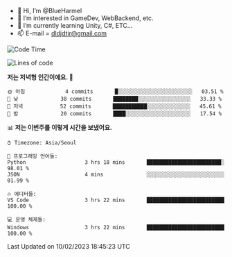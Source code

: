 - 👋 Hi, I’m @BlueHarmel
- 👀 I’m interested in GameDev, WebBackend, etc.
- 🌱 I’m currently learning Unity, C#, ETC...
- 📫 E-mail = dldjdtjr@gmail.com
  <!--START_SECTION:waka-->
![Code Time](http://img.shields.io/badge/Code%20Time-185%20hrs%2014%20mins-blue)

![Lines of code](https://img.shields.io/badge/%EC%A0%80%EB%8A%94%20%EC%97%AC%ED%83%9C%EA%B9%8C%EC%A7%80%20-2%20Million%20%EC%A4%84%EC%9D%98%20%EC%BD%94%EB%93%9C%EB%A5%BC%20%EC%9E%91%EC%84%B1%ED%96%88%EC%96%B4%EC%9A%94.-blue)

**저는 저녁형 인간이에요. 🦉** 

```text
🌞 아침             4 commits       █░░░░░░░░░░░░░░░░░░░░░░░░   03.51 % 
🌆 낮　            38 commits       ████████░░░░░░░░░░░░░░░░░   33.33 % 
🌃 저녁            52 commits       ███████████░░░░░░░░░░░░░░   45.61 % 
🌙 밤　            20 commits       ████░░░░░░░░░░░░░░░░░░░░░   17.54 % 

```


📊 **저는 이번주를 이렇게 시간을 보냈어요.** 

```text
⌚︎ Timezone: Asia/Seoul

💬 프로그래밍 언어들: 
Python                   3 hrs 18 mins       ████████████████████████░   98.01 % 
JSON                     4 mins              ░░░░░░░░░░░░░░░░░░░░░░░░░   01.99 % 

🔥 에디터들: 
VS Code                  3 hrs 22 mins       █████████████████████████   100.00 % 

💻 운영 체제들: 
Windows                  3 hrs 22 mins       █████████████████████████   100.00 % 

```


 Last Updated on 10/02/2023 18:45:23 UTC
<!--END_SECTION:waka-->
<!---
BlueHarmel/BlueHarmel is a ✨ special ✨ repository because its `README.md` (this file) appears on your GitHub profile.
You can click the Preview link to take a look at your changes.
--->

